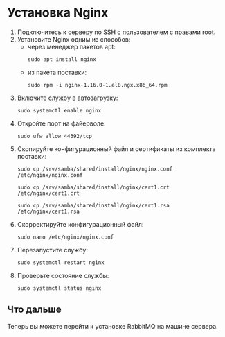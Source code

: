 # Установка Nginx 

1. Подключитесь к серверу по SSH с пользователем с правами root. 
1. Установите Nginx одним из способов:
   * через менеджер пакетов apt:
     ```
     sudo apt install nginx
     ```
   * из пакета поставки:
     ```
     sudo rpm -i nginx-1.16.0-1.el8.ngx.x86_64.rpm
     ```
1. Включите службу в автозагрузку:
   ```
   sudo systemctl enable nginx
   ```
1. Откройте порт на файерволе:
   ```
   sudo ufw allow 44392/tcp
   ```
1. Скопируйте конфигурационный файл и сертификаты из комплекта поставки:
   ```
   sudo cp /srv/samba/shared/install/nginx/nginx.conf /etc/nginx/nginx.conf
   ```
   ```
   sudo cp /srv/samba/shared/install/nginx/cert1.crt /etc/nginx/cert1.crt
   ```
   ```
   sudo cp /srv/samba/shared/install/nginx/cert1.rsa /etc/nginx/cert1.rsa
   ```
1. Скорректируйте конфигурационный файл:
   ```
   sudo nano /etc/nginx/nginx.conf
   ```
1. Перезапустите службу:
   ```
   sudo systemctl restart nginx
   ```
1. Проверьте состояние службы:
   ```
   sudo systemctl status nginx
   ```

## Что дальше

Теперь вы можете перейти к установке RabbitMQ на машине сервера.
